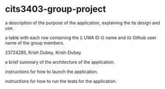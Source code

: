 # cits3403-group-project

a description of the purpose of the application, explaining the its design and use.



a table with each row containing the i) UWA ID ii) name and iii) Github user name of the group members.

23724285, Krish Dubey, Krish-Dubey

a brief summary of the architecture of the application.

instructions for how to launch the application.

instructions for how to run the tests for the application.
